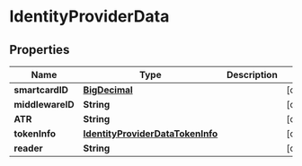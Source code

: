 

# IdentityProviderData

## Properties

Name | Type | Description | Notes
------------ | ------------- | ------------- | -------------
**smartcardID** | [**BigDecimal**](BigDecimal.md) |  |  [optional]
**middlewareID** | **String** |  |  [optional]
**ATR** | **String** |  |  [optional]
**tokenInfo** | [**IdentityProviderDataTokenInfo**](IdentityProviderDataTokenInfo.md) |  |  [optional]
**reader** | **String** |  |  [optional]



